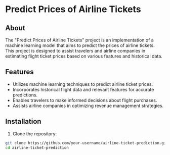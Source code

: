 # Predict Prices of Airline Tickets

## About

The "Predict Prices of Airline Tickets" project is an implementation of a machine learning model that aims to predict the prices of airline tickets. This project is designed to assist travelers and airline companies in estimating flight ticket prices based on various features and historical data.

## Features

- Utilizes machine learning techniques to predict airline ticket prices.
- Incorporates historical flight data and relevant features for accurate predictions.
- Enables travelers to make informed decisions about flight purchases.
- Assists airline companies in optimizing revenue management strategies.

## Installation

1. Clone the repository:

```bash
git clone https://github.com/your-username/airline-ticket-prediction.git
cd airline-ticket-prediction
